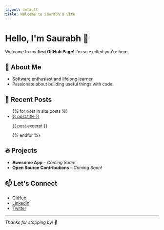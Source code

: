 ```yaml
---
layout: default
title: Welcome to Saurabh's Site
---
```


# Hello, I'm Saurabh 👋

Welcome to my **first GitHub Page**! I'm so excited you're here.

## 🚀 About Me
- Software enthusiast and lifelong learner.
- Passionate about building useful things with code.

## 📝 Recent Posts
  <ul>
  {% for post in site.posts %}
    <li>
      <a href="{{ post.url }}">{{ post.title }}</a>
      <p>{{ post.excerpt }}</p>
    </li>
  {% endfor %}
</ul>

## 🔥 Projects
- **Awesome App** – _Coming Soon!_
- **Open Source Contributions** – _Coming Soon!_

## 📫 Let's Connect
- [GitHub](https://github.com/saurabhusername)
- [LinkedIn](https://www.linkedin.com/in/saurabhns/)
- [Twitter](https://twitter.com/saurabhtwitter)

---

_Thanks for stopping by! 🌟_
